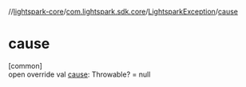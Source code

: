 //[lightspark-core](../../../index.md)/[com.lightspark.sdk.core](../index.md)/[LightsparkException](index.md)/[cause](cause.md)

# cause

[common]\
open override val [cause](cause.md): Throwable? = null
